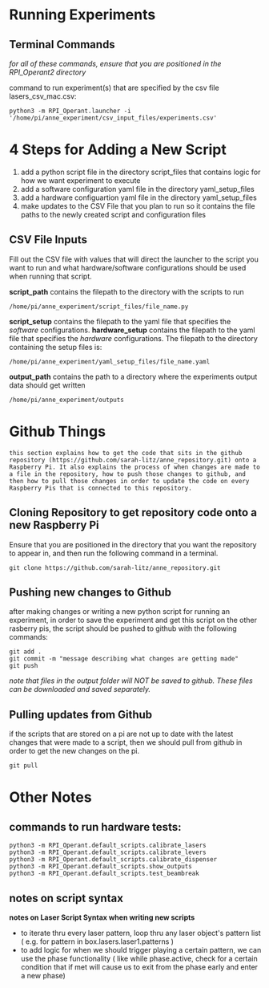 

Running Experiments 
=====

Terminal Commands
------

*for all of these commands, ensure that you are positioned in the RPI_Operant2 directory* 


command to run experiment(s) that are specified by the csv file lasers_csv_mac.csv: 
~~~
python3 -m RPI_Operant.launcher -i '/home/pi/anne_experiment/csv_input_files/experiments.csv'
~~~


4 Steps for Adding a New Script
========
1. add a python script file in the directory script_files that contains logic for how we want experiment to execute 
2. add a software configuration yaml file in the directory yaml_setup_files 
3. add a hardware configuartion yaml file in the directory yaml_setup_files 
4. make updates to the CSV File that you plan to run so it contains the file paths to the newly created script and configuration files 

CSV File Inputs
------
Fill out the CSV file with values that will direct the launcher to the script you want to run and what hardware/software configurations should be used when running that script.

**script_path** contains the filepath to the directory with the scripts to run 
~~~
/home/pi/anne_experiment/script_files/file_name.py
~~~

**script_setup** contains the filepath to the yaml file that specifies the *software* configurations. **hardware_setup** contains the filepath to the yaml file that specifies the *hardware* configurations. The filepath to the directory containing the setup files is: 
~~~
/home/pi/anne_experiment/yaml_setup_files/file_name.yaml
~~~

**output_path** contains the path to a directory where the experiments output data should get written 
~~~
/home/pi/anne_experiment/outputs
~~~


Github Things
=====
    this section explains how to get the code that sits in the github repository (https://github.com/sarah-litz/anne_repository.git) onto a Raspberry Pi. It also explains the process of when changes are made to a file in the repository, how to push those changes to github, and then how to pull those changes in order to update the code on every Raspberry Pis that is connected to this repository.

Cloning Repository to get repository code onto a new Raspberry Pi
-----
Ensure that you are positioned in the directory that you want the repository to appear in, and then run the following command in a terminal.  
~~~
git clone https://github.com/sarah-litz/anne_repository.git
~~~

Pushing new changes to Github
------
after making changes or writing a new python script for running an experiment, in order to save the experiment and get this script on the other rasberry pis, the script should be pushed to github with the following commands: 
~~~
git add . 
git commit -m "message describing what changes are getting made"
git push 
~~~

*note that files in the output folder will NOT be saved to github. These files can be downloaded and saved separately.*

Pulling updates from Github
----- 
if the scripts that are stored on a pi are not up to date with the latest changes that were made to a script, then we should pull from github in order to get the new changes on the pi. 
~~~
git pull 
~~~


Other Notes
=====
commands to run hardware tests: 
----
~~~
python3 -m RPI_Operant.default_scripts.calibrate_lasers
python3 -m RPI_Operant.default_scripts.calibrate_levers
python3 -m RPI_Operant.default_scripts.calibrate_dispenser
python3 -m RPI_Operant.default_scripts.show_outputs
python3 -m RPI_Operant.default_scripts.test_beambreak
~~~
notes on script syntax 
----
**notes on Laser Script Syntax when writing new scripts**
- to iterate thru every laser pattern, loop thru any laser object's pattern list ( e.g. for pattern in box.lasers.laser1.patterns )
- to add logic for when we should trigger playing a certain pattern, we can use the phase functionality ( like while phase.active, check for a certain condition that if met will cause us to exit from the phase early and enter a new phase)